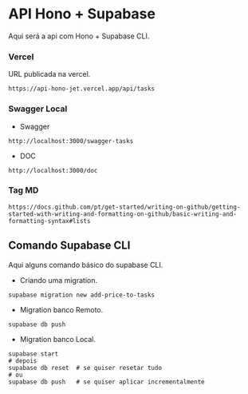 # **API Hono + Supabase**

Aqui será a api com Hono + Supabase CLI.


### **Vercel**

URL publicada na vercel.

```
https://api-hono-jet.vercel.app/api/tasks
```

### **Swagger Local**

- Swagger

```
http://localhost:3000/swagger-tasks
```

- DOC

```
http://localhost:3000/doc
```

### **Tag MD**

```
https://docs.github.com/pt/get-started/writing-on-github/getting-started-with-writing-and-formatting-on-github/basic-writing-and-formatting-syntax#lists
```

## **Comando Supabase CLI**

Aqui alguns comando básico do supabase CLI.

- Criando uma migration.
```
supabase migration new add-price-to-tasks
```
- Migration banco Remoto.
```
supabase db push
```
- Migration banco Local.
```
supabase start
# depois
supabase db reset  # se quiser resetar tudo
# ou
supabase db push   # se quiser aplicar incrementalmente
```
